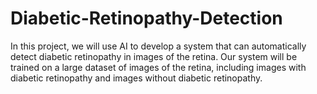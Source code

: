 # Diabetic-Retinopathy-Detection
In this project, we will use AI to develop a system that can automatically detect diabetic  retinopathy in images of the retina. Our system will be trained on a large dataset of images of  the retina, including images with diabetic retinopathy and images without diabetic retinopathy. 
